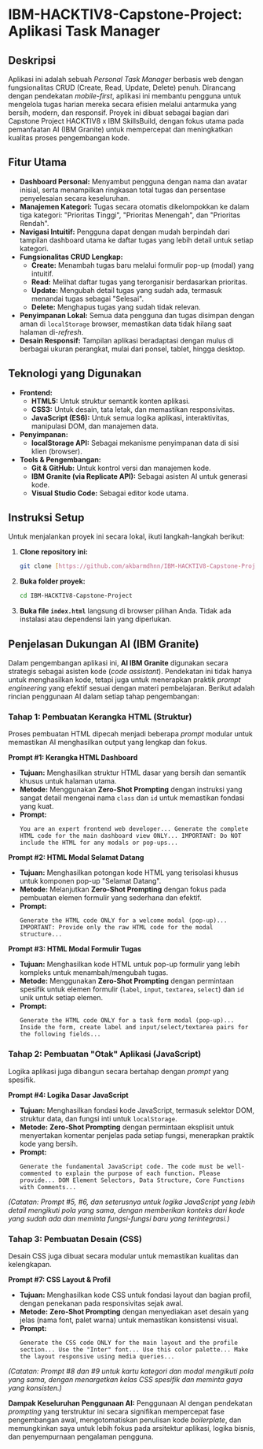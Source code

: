 # **IBM-HACKTIV8-Capstone-Project: Aplikasi Task Manager**

## **Deskripsi**

Aplikasi ini adalah sebuah *Personal Task Manager* berbasis web dengan fungsionalitas CRUD (Create, Read, Update, Delete) penuh. Dirancang dengan pendekatan *mobile-first*, aplikasi ini membantu pengguna untuk mengelola tugas harian mereka secara efisien melalui antarmuka yang bersih, modern, dan responsif. Proyek ini dibuat sebagai bagian dari Capstone Project HACKTIV8 x IBM SkillsBuild, dengan fokus utama pada pemanfaatan AI (IBM Granite) untuk mempercepat dan meningkatkan kualitas proses pengembangan kode.

## **Fitur Utama**

* **Dashboard Personal:** Menyambut pengguna dengan nama dan avatar inisial, serta menampilkan ringkasan total tugas dan persentase penyelesaian secara keseluruhan.
* **Manajemen Kategori:** Tugas secara otomatis dikelompokkan ke dalam tiga kategori: "Prioritas Tinggi", "Prioritas Menengah", dan "Prioritas Rendah".
* **Navigasi Intuitif:** Pengguna dapat dengan mudah berpindah dari tampilan dashboard utama ke daftar tugas yang lebih detail untuk setiap kategori.
* **Fungsionalitas CRUD Lengkap:**
    * **Create:** Menambah tugas baru melalui formulir pop-up (modal) yang intuitif.
    * **Read:** Melihat daftar tugas yang terorganisir berdasarkan prioritas.
    * **Update:** Mengubah detail tugas yang sudah ada, termasuk menandai tugas sebagai "Selesai".
    * **Delete:** Menghapus tugas yang sudah tidak relevan.
* **Penyimpanan Lokal:** Semua data pengguna dan tugas disimpan dengan aman di `localStorage` browser, memastikan data tidak hilang saat halaman di-*refresh*.
* **Desain Responsif:** Tampilan aplikasi beradaptasi dengan mulus di berbagai ukuran perangkat, mulai dari ponsel, tablet, hingga desktop.

## **Teknologi yang Digunakan**

* **Frontend:**
    * **HTML5:** Untuk struktur semantik konten aplikasi.
    * **CSS3:** Untuk desain, tata letak, dan memastikan responsivitas.
    * **JavaScript (ES6):** Untuk semua logika aplikasi, interaktivitas, manipulasi DOM, dan manajemen data.
* **Penyimpanan:**
    * **localStorage API:** Sebagai mekanisme penyimpanan data di sisi klien (browser).
* **Tools & Pengembangan:**
    * **Git & GitHub:** Untuk kontrol versi dan manajemen kode.
    * **IBM Granite (via Replicate API):** Sebagai asisten AI untuk generasi kode.
    * **Visual Studio Code:** Sebagai editor kode utama.

## **Instruksi Setup**

Untuk menjalankan proyek ini secara lokal, ikuti langkah-langkah berikut:

1.  **Clone repository ini:**
    ```bash
    git clone [https://github.com/akbarmdhnn/IBM-HACKTIV8-Capstone-Project.git](https://github.com/akbarmdhnn/IBM-HACKTIV8-Capstone-Project.git)
    ```

2.  **Buka folder proyek:**
    ```bash
    cd IBM-HACKTIV8-Capstone-Project
    ```

3.  **Buka file `index.html`** langsung di browser pilihan Anda. Tidak ada instalasi atau dependensi lain yang diperlukan.

## **Penjelasan Dukungan AI (IBM Granite)**

Dalam pengembangan aplikasi ini, **AI IBM Granite** digunakan secara strategis sebagai asisten kode (*code assistant*). Pendekatan ini tidak hanya untuk menghasilkan kode, tetapi juga untuk menerapkan praktik *prompt engineering* yang efektif sesuai dengan materi pembelajaran. Berikut adalah rincian penggunaan AI dalam setiap tahap pengembangan:

### **Tahap 1: Pembuatan Kerangka HTML (Struktur)**

Proses pembuatan HTML dipecah menjadi beberapa *prompt* modular untuk memastikan AI menghasilkan output yang lengkap dan fokus.

**Prompt #1: Kerangka HTML Dashboard**
* **Tujuan:** Menghasilkan struktur HTML dasar yang bersih dan semantik khusus untuk halaman utama.
* **Metode:** Menggunakan **Zero-Shot Prompting** dengan instruksi yang sangat detail mengenai nama `class` dan `id` untuk memastikan fondasi yang kuat.
* **Prompt:**
    ```
    You are an expert frontend web developer... Generate the complete HTML code for the main dashboard view ONLY... IMPORTANT: Do NOT include the HTML for any modals or pop-ups...
    ```

**Prompt #2: HTML Modal Selamat Datang**
* **Tujuan:** Menghasilkan potongan kode HTML yang terisolasi khusus untuk komponen pop-up "Selamat Datang".
* **Metode:** Melanjutkan **Zero-Shot Prompting** dengan fokus pada pembuatan elemen formulir yang sederhana dan efektif.
* **Prompt:**
    ```
    Generate the HTML code ONLY for a welcome modal (pop-up)... IMPORTANT: Provide only the raw HTML code for the modal structure...
    ```

**Prompt #3: HTML Modal Formulir Tugas**
* **Tujuan:** Menghasilkan kode HTML untuk pop-up formulir yang lebih kompleks untuk menambah/mengubah tugas.
* **Metode:** Menggunakan **Zero-Shot Prompting** dengan permintaan spesifik untuk elemen formulir (`label`, `input`, `textarea`, `select`) dan `id` unik untuk setiap elemen.
* **Prompt:**
    ```
    Generate the HTML code ONLY for a task form modal (pop-up)... Inside the form, create label and input/select/textarea pairs for the following fields...
    ```

### **Tahap 2: Pembuatan "Otak" Aplikasi (JavaScript)**

Logika aplikasi juga dibangun secara bertahap dengan *prompt* yang spesifik.

**Prompt #4: Logika Dasar JavaScript**
* **Tujuan:** Menghasilkan fondasi kode JavaScript, termasuk selektor DOM, struktur data, dan fungsi inti untuk `localStorage`.
* **Metode:** **Zero-Shot Prompting** dengan permintaan eksplisit untuk menyertakan komentar penjelas pada setiap fungsi, menerapkan praktik kode yang bersih.
* **Prompt:**
    ```
    Generate the fundamental JavaScript code. The code must be well-commented to explain the purpose of each function. Please provide... DOM Element Selectors, Data Structure, Core Functions with Comments...
    ```

*(Catatan: Prompt #5, #6, dan seterusnya untuk logika JavaScript yang lebih detail mengikuti pola yang sama, dengan memberikan konteks dari kode yang sudah ada dan meminta fungsi-fungsi baru yang terintegrasi.)*

### **Tahap 3: Pembuatan Desain (CSS)**

Desain CSS juga dibuat secara modular untuk memastikan kualitas dan kelengkapan.

**Prompt #7: CSS Layout & Profil**
* **Tujuan:** Menghasilkan kode CSS untuk fondasi layout dan bagian profil, dengan penekanan pada responsivitas sejak awal.
* **Metode:** **Zero-Shot Prompting** dengan menyediakan aset desain yang jelas (nama font, palet warna) untuk memastikan konsistensi visual.
* **Prompt:**
    ```
    Generate the CSS code ONLY for the main layout and the profile section... Use the "Inter" font... Use this color palette... Make the layout responsive using media queries...
    ```

*(Catatan: Prompt #8 dan #9 untuk kartu kategori dan modal mengikuti pola yang sama, dengan menargetkan kelas CSS spesifik dan meminta gaya yang konsisten.)*

**Dampak Keseluruhan Penggunaan AI:**
Penggunaan AI dengan pendekatan *prompting* yang terstruktur ini secara signifikan mempercepat fase pengembangan awal, mengotomatiskan penulisan kode *boilerplate*, dan memungkinkan saya untuk lebih fokus pada arsitektur aplikasi, logika bisnis, dan penyempurnaan pengalaman pengguna.
